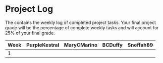 # Project Log

The contains the weekly log of completed project tasks.
Your final project grade will be the percentage of complete weekly tasks and will account for 25% of your final grade.

|Week | PurpleKestral   | MaryCMarino   | BCDuffy   | Sneffah89 
|-----|-----------------|---------------|-----------|-----------
| 1   |                 |               |           |           